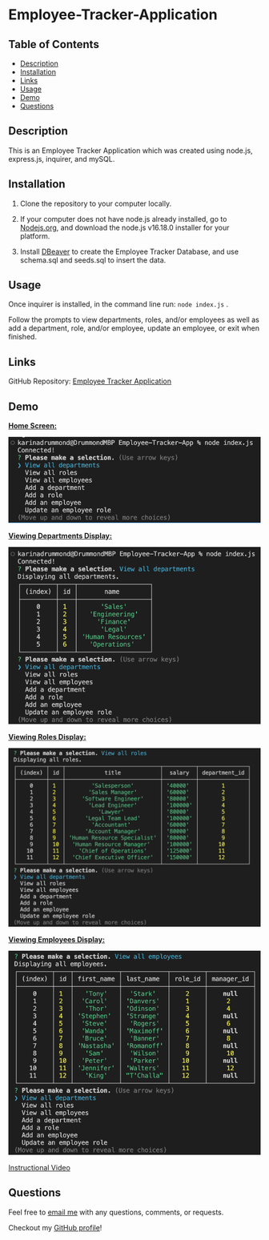 # Employee-Tracker-Application

## Table of Contents
* [Description](#description)
* [Installation](#installation)
* [Links](#links)
* [Usage](#usage)
* [Demo](#demo)
* [Questions](#questions)

## Description
This is an Employee Tracker Application which was created using node.js, express.js, inquirer, and mySQL. 

## Installation
1.  Clone the repository to your computer locally. 

2. If your computer does not have node.js already installed, go to [Nodejs.org](https://nodejs.org/en/download/), and download the node.js v16.18.0 installer for your platform.

3. Install [DBeaver](https://dbeaver.io/download/) to create the Employee Tracker Database, and use schema.sql and seeds.sql to insert the data.

## Usage

Once inquirer is installed, in the command line run:  `node index.js` .

Follow the prompts to view departments, roles, and/or employees as well as add a department, role, and/or employee, update an employee, or exit when finished.

## Links
GitHub Repository: [Employee Tracker Application](https://github.com/kdrummond528/Employee-Tracker-App)


## Demo

<b><u>Home Screen:</b></u>

![Home Screen](./assets/homescreen.png)

<b><u>Viewing Departments Display:</b></u>

![deptview](./assets/departmentdisplay.png)

<b><u>Viewing Roles Display:</b></u>

![rolesview](./assets/roledisplay.png)

<b><u>Viewing Employees Display:</b></u>

![employeeview](./assets/employeedisplay.png)

[Instructional Video](https://drive.google.com/file/d/17UNm-jFyQuiBUPir9nAadYdxMvWCAg8p/view?usp=sharing)

## Questions

Feel free to [email me](mailto:k.drummond528@gmail.com) with any questions, comments, or requests.

Checkout my [GitHub profile](https://github.com/kdrummond528)!